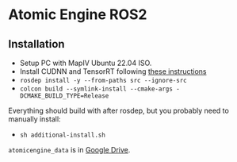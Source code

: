 # Atomic Engine ROS2

## Installation
* Setup PC with MapIV Ubuntu 22.04 ISO.
* Install CUDNN and TensorRT following [these instructions](https://github.com/autowarefoundation/autoware/tree/main/ansible/roles/tensorrt#manual-installation)
* `rosdep install -y --from-paths src --ignore-src`
* `colcon build --symlink-install --cmake-args -DCMAKE_BUILD_TYPE=Release`

Everything should build with after rosdep, but you probably need to manually install:
* `sh additional-install.sh`

`atomicengine_data` is in [Google Drive](https://drive.google.com/drive/u/1/folders/1mJbbJsvNGGX3z_wKhysG9Xm5eZ4HYekd).
